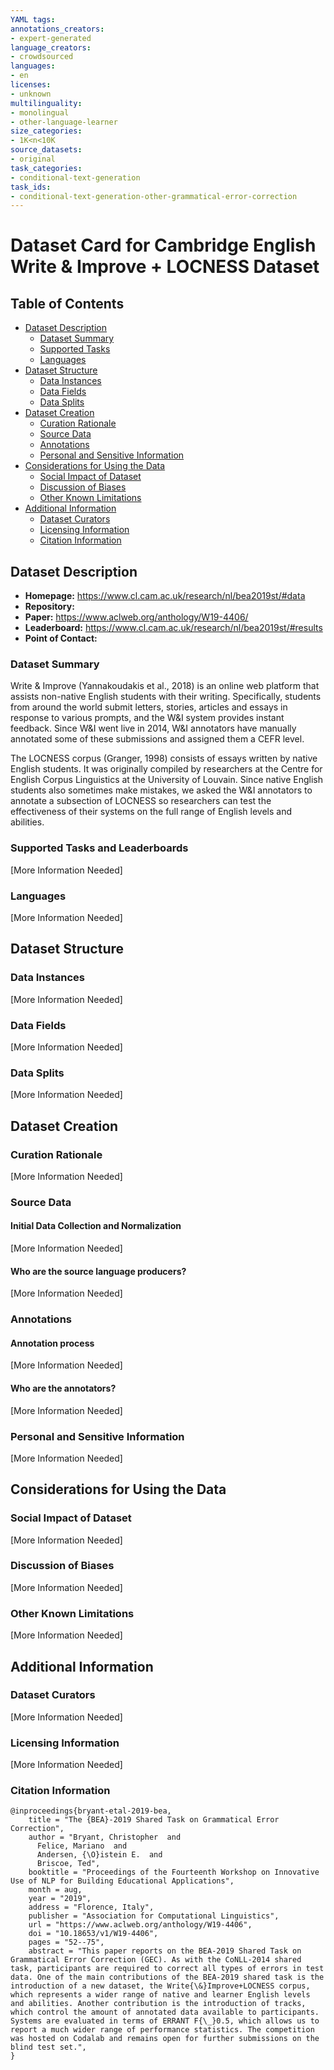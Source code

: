 ```yaml
---
YAML tags:
annotations_creators:
- expert-generated
language_creators:
- crowdsourced
languages:
- en
licenses:
- unknown
multilinguality:
- monolingual
- other-language-learner
size_categories:
- 1K<n<10K
source_datasets:
- original
task_categories:
- conditional-text-generation
task_ids:
- conditional-text-generation-other-grammatical-error-correction
---
```


# Dataset Card for Cambridge English Write & Improve + LOCNESS Dataset

## Table of Contents
- [Dataset Description](#dataset-description)
  - [Dataset Summary](#dataset-summary)
  - [Supported Tasks](#supported-tasks-and-leaderboards)
  - [Languages](#languages)
- [Dataset Structure](#dataset-structure)
  - [Data Instances](#data-instances)
  - [Data Fields](#data-instances)
  - [Data Splits](#data-instances)
- [Dataset Creation](#dataset-creation)
  - [Curation Rationale](#curation-rationale)
  - [Source Data](#source-data)
  - [Annotations](#annotations)
  - [Personal and Sensitive Information](#personal-and-sensitive-information)
- [Considerations for Using the Data](#considerations-for-using-the-data)
  - [Social Impact of Dataset](#social-impact-of-dataset)
  - [Discussion of Biases](#discussion-of-biases)
  - [Other Known Limitations](#other-known-limitations)
- [Additional Information](#additional-information)
  - [Dataset Curators](#dataset-curators)
  - [Licensing Information](#licensing-information)
  - [Citation Information](#citation-information)

## Dataset Description

- **Homepage:** https://www.cl.cam.ac.uk/research/nl/bea2019st/#data
- **Repository:**
- **Paper:** https://www.aclweb.org/anthology/W19-4406/
- **Leaderboard:** https://www.cl.cam.ac.uk/research/nl/bea2019st/#results
- **Point of Contact:**

### Dataset Summary

Write & Improve (Yannakoudakis et al., 2018) is an online web platform that assists non-native English students with their writing. Specifically, students from around the world submit letters, stories, articles and essays in response to various prompts, and the W&I system provides instant feedback. Since W&I went live in 2014, W&I annotators have manually annotated some of these submissions and assigned them a CEFR level.

The LOCNESS corpus (Granger, 1998) consists of essays written by native English students. It was originally compiled by researchers at the Centre for English Corpus Linguistics at the University of Louvain. Since native English students also sometimes make mistakes, we asked the W&I annotators to annotate a subsection of LOCNESS so researchers can test the effectiveness of their systems on the full range of English levels and abilities.

### Supported Tasks and Leaderboards

[More Information Needed]

### Languages

[More Information Needed]

## Dataset Structure

### Data Instances

[More Information Needed]

### Data Fields

[More Information Needed]

### Data Splits

[More Information Needed]

## Dataset Creation

### Curation Rationale

[More Information Needed]

### Source Data

#### Initial Data Collection and Normalization

[More Information Needed]

#### Who are the source language producers?

[More Information Needed]

### Annotations

#### Annotation process

[More Information Needed]

#### Who are the annotators?

[More Information Needed]

### Personal and Sensitive Information

[More Information Needed]

## Considerations for Using the Data

### Social Impact of Dataset

[More Information Needed]

### Discussion of Biases

[More Information Needed]

### Other Known Limitations

[More Information Needed]

## Additional Information

### Dataset Curators

[More Information Needed]

### Licensing Information

[More Information Needed]

### Citation Information

```
@inproceedings{bryant-etal-2019-bea,
    title = "The {BEA}-2019 Shared Task on Grammatical Error Correction",
    author = "Bryant, Christopher  and
      Felice, Mariano  and
      Andersen, {\O}istein E.  and
      Briscoe, Ted",
    booktitle = "Proceedings of the Fourteenth Workshop on Innovative Use of NLP for Building Educational Applications",
    month = aug,
    year = "2019",
    address = "Florence, Italy",
    publisher = "Association for Computational Linguistics",
    url = "https://www.aclweb.org/anthology/W19-4406",
    doi = "10.18653/v1/W19-4406",
    pages = "52--75",
    abstract = "This paper reports on the BEA-2019 Shared Task on Grammatical Error Correction (GEC). As with the CoNLL-2014 shared task, participants are required to correct all types of errors in test data. One of the main contributions of the BEA-2019 shared task is the introduction of a new dataset, the Write{\&}Improve+LOCNESS corpus, which represents a wider range of native and learner English levels and abilities. Another contribution is the introduction of tracks, which control the amount of annotated data available to participants. Systems are evaluated in terms of ERRANT F{\_}0.5, which allows us to report a much wider range of performance statistics. The competition was hosted on Codalab and remains open for further submissions on the blind test set.",
}
```

